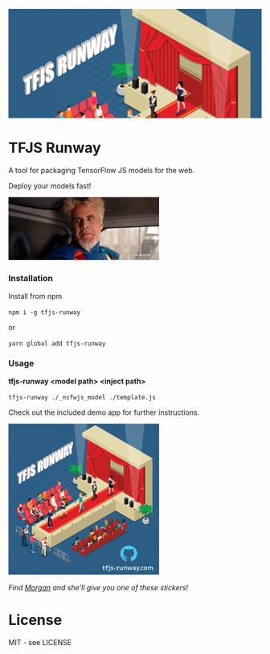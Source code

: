 ![runway graphic header with tfjs runway logo](runway-header.png)

# TFJS Runway

A tool for packaging TensorFlow JS models for the web.

Deploy your models fast!

<img src="./mugatu.gif" width=300>

### Installation

Install from npm

`npm i -g tfjs-runway`

or

`yarn global add tfjs-runway`

### Usage

**tfjs-runway \<model path\> \<inject path\>**

`tfjs-runway ./_nsfwjs_model ./template.js`

Check out the included demo app for further instructions.

<img src="./runway.png" width=300/>

_Find [Morgan](https://twitter.com/morgancodes) and she'll give you one of these stickers!_

# License

MIT - see LICENSE

